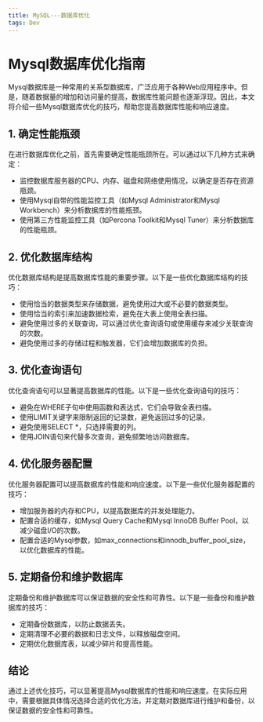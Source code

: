 ```yaml
---
title: MySQL---数据库优化
tags: Dev
---
```


# Mysql数据库优化指南

Mysql数据库是一种常用的关系型数据库，广泛应用于各种Web应用程序中。但是，随着数据量的增加和访问量的提高，数据库性能问题也逐渐浮现。因此，本文将介绍一些Mysql数据库优化的技巧，帮助您提高数据库性能和响应速度。<!--more-->

## 1. 确定性能瓶颈

在进行数据库优化之前，首先需要确定性能瓶颈所在。可以通过以下几种方式来确定：

- 监控数据库服务器的CPU、内存、磁盘和网络使用情况，以确定是否存在资源瓶颈。
- 使用Mysql自带的性能监控工具（如Mysql Administrator和Mysql Workbench）来分析数据库的性能瓶颈。
- 使用第三方性能监控工具（如Percona Toolkit和Mysql Tuner）来分析数据库的性能瓶颈。

## 2. 优化数据库结构

优化数据库结构是提高数据库性能的重要步骤。以下是一些优化数据库结构的技巧：

- 使用恰当的数据类型来存储数据，避免使用过大或不必要的数据类型。
- 使用恰当的索引来加速数据检索，避免在大表上使用全表扫描。
- 避免使用过多的关联查询，可以通过优化查询语句或使用缓存来减少关联查询的次数。
- 避免使用过多的存储过程和触发器，它们会增加数据库的负担。

## 3. 优化查询语句

优化查询语句可以显著提高数据库的性能。以下是一些优化查询语句的技巧：

- 避免在WHERE子句中使用函数和表达式，它们会导致全表扫描。
- 使用LIMIT关键字来限制返回的记录数，避免返回过多的记录。
- 避免使用SELECT *，只选择需要的列。
- 使用JOIN语句来代替多次查询，避免频繁地访问数据库。

## 4. 优化服务器配置

优化服务器配置可以提高数据库的性能和响应速度。以下是一些优化服务器配置的技巧：

- 增加服务器的内存和CPU，以提高数据库的并发处理能力。
- 配置合适的缓存，如Mysql Query Cache和Mysql InnoDB Buffer Pool，以减少磁盘I/O的次数。
- 配置合适的Mysql参数，如max_connections和innodb_buffer_pool_size，以优化数据库的性能。

## 5. 定期备份和维护数据库

定期备份和维护数据库可以保证数据的安全性和可靠性。以下是一些备份和维护数据库的技巧：

- 定期备份数据库，以防止数据丢失。
- 定期清理不必要的数据和日志文件，以释放磁盘空间。
- 定期优化数据库表，以减少碎片和提高性能。

## 结论

通过上述优化技巧，可以显著提高Mysql数据库的性能和响应速度。在实际应用中，需要根据具体情况选择合适的优化方法，并定期对数据库进行维护和备份，以保证数据的安全性和可靠性。